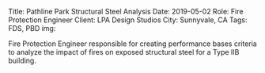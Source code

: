 Title: Pathline Park Structural Steel Analysis 
Date: 2019-05-02 
Role: Fire Protection Engineer
Client: LPA Design Studios
City: Sunnyvale, CA
Tags: FDS, PBD
img: 

Fire Protection Engineer responsible for creating performance bases criteria to analyze the impact of fires on exposed structural steel for a Type IIB building.

